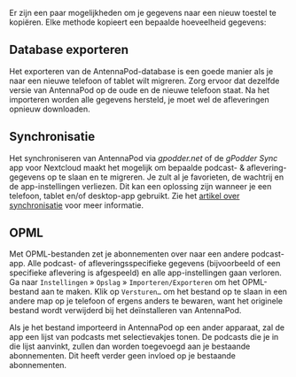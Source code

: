 Er zijn een paar mogelijkheden om je gegevens naar een nieuw toestel te kopiëren. Elke methode kopieert een bepaalde hoeveelheid gegevens:

## Database exporteren

Het exporteren van de AntennaPod-database is een goede manier als je naar een nieuwe telefoon of tablet wilt migreren. Zorg ervoor dat dezelfde versie van AntennaPod op de oude en de nieuwe telefoon staat. Na het importeren worden alle gegevens hersteld, je moet wel de afleveringen opnieuw downloaden.

## Synchronisatie

Het synchroniseren van AntennaPod via *gpodder.net* of de *gPodder Sync* app voor Nextcloud maakt het mogelijk om bepaalde podcast- & aflevering-gegevens op te slaan en te migreren. Je zult al je favorieten, de wachtrij en de app-instellingen verliezen. Dit kan een oplossing zijn wanneer je een telefoon, tablet en/of desktop-app gebruikt. Zie het [artikel over synchronisatie](/documentatie/algemeen/synchronisatie) voor meer informatie.

## OPML

Met OPML-bestanden zet je abonnementen over naar een andere podcast-app. Alle podcast- of afleveringsspecifieke gegevens (bijvoorbeeld of een specifieke aflevering is afgespeeld) en alle app-instellingen gaan verloren. Ga naar `Instellingen` » `Opslag` » `Importeren/Exporteren` om het OPML-bestand aan te maken. Klik op `Versturen…` om het bestand op te slaan in een andere map op je telefoon of ergens anders te bewaren, want het originele bestand wordt verwijderd bij het deïnstalleren van AntennaPod.

Als je het bestand importeerd in AntennaPod op een ander apparaat, zal de app een lijst van podcasts met selectievakjes tonen. De podcasts die je in die lijst aanvinkt, zullen dan worden toegevoegd aan je bestaande abonnementen. Dit heeft verder geen invloed op je bestaande abonnementen.
